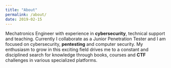 ```yaml
---
title: "About"
permalink: /about/
date: 2019-02-15
---
```


Mechatronics Engineer with experience in **cybersecurity**, technical support and teaching. Currently I collaborate as a Junior Penetration Tester and I am focused on cybersecurity, **pentesting** and computer security. My enthusiasm to grow in this exciting field drives me to a constant and disciplined search for knowledge through books, courses and **CTF** challenges in various specialized platforms.
